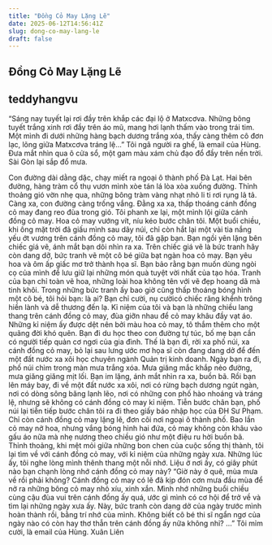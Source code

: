 ```yaml
---
title: "Đồng Cỏ May Lặng Lẽ"
date: 2025-06-12T14:56:41Z
slug: dong-co-may-lang-le
draft: false
---
```


## Đồng Cỏ May Lặng Lẽ

## teddyhangvu

“Sáng nay tuyết lại rơi đầy trên khắp các đại lộ ở Matxcơva. Những bông tuyết trắng xinh rơi đầy trên áo mũ, mang hơi lạnh thấm vào trong trái tim. Một mình đi dưới những hàng bạch dương trắng xóa, thấy càng thêm cô đơn lạc, lõng giữa Matxcơva tráng lệ…” Tôi ngã người ra ghế, là email của Hùng. Đưa mắt nhìn qua ô cửa sổ, một gam màu xám chủ đạo đổ đầy trên nền trời. Sài Gòn lại sắp đổ mưa.

Con đường dài dằng dặc, chạy miết ra ngoại ô thành phố Đà Lạt. Hai bên đường, hàng tràm cổ thụ vươn mình xòe tán lá lòa xòa xuống đường. Thỉnh thoảng gió vờn nhẹ qua, những bông tràm vàng nhạt nhỏ li ti rơi rụng lả tả. Càng xa, con đường càng trống vắng. Đằng xa xa, thấp thoáng cánh đồng cỏ may đang reo đùa trong gió. Tôi phanh xe lại, một mình lội giữa cánh đồng cỏ may. Hoa cỏ may vướng vít, níu kéo bước chân tôi.
Một buổi chiều, khi ông mặt trời đã giấu mình sau dãy núi, chỉ còn hắt lại một vài tia nắng yếu ớt vương trên cánh đồng cỏ may, tôi đã gặp bạn. Bạn ngồi yên lặng bên chiếc giá vẽ, ánh mắt bạn dõi nhìn ra xa. Trên chiếc giá vẽ là bức tranh hãy còn dang dỡ, bức tranh vẽ một cô bé giữa bạt ngàn hoa cỏ may.
Bạn yêu hoa và ôm ấp giấc mơ trở thành họa sĩ. Bạn bảo rằng bạn muốn dùng ngòi cọ của mình để lưu giữ lại những món quà tuyệt vời nhất của tạo hóa. Tranh của bạn chỉ toàn vẽ hoa, những loài hoa không tên với vẽ đẹp hoang dã mà tinh khôi. Trong những bức tranh ấy bao giờ cũng thấp thoáng bóng hình một cô bé, tôi hỏi bạn: là ai? Bạn chỉ cười, nụ cườicó chiếc răng khểnh trông hiền lành và dễ thương đến lạ.
Kỉ niệm của tôi và bạn là những chiều lang thang trên cánh đồng cỏ may, đùa giỡn nhau để cỏ may khâu đầy vạt áo. Những kỉ niệm ấy được dệt nên bởi màu hoa cỏ may, tô thắm thêm cho một quãng đời khó quên.
Bạn đi du học theo con đường tự túc, bố mẹ bạn cần có người tiếp quản cơ ngơi của gia đình. Thế là bạn đi, rời xa phố núi, xa cánh đồng cỏ may, bỏ lại sau lưng ước mơ họa sĩ còn đang dang dở để đến một đất nước xa xôi học chuyên ngành Quản trị kinh doanh.
Ngày bạn ra đi, phố núi chìm trong màn mưa trắng xóa. Mưa giăng mắc khắp nẻo đường, mưa giăng giăng mịt lối. Bạn im lặng, ánh mắt nhìn ra xa, buồn bã. Rồi bạn lên máy bay, đi về một đất nước xa xôi, nơi có rừng bạch dương ngút ngàn, nơi có dòng sông băng lạnh lẽo, nơi có những con phố hào nhoáng và tráng lệ, nhưng sẽ không có cánh đồng cỏ may kỉ niệm.
Tiễn bước chân bạn, phố núi lại tiễn tiếp bước chân tôi ra đi theo giấy báo nhập học của ĐH Sư Phạm. Chỉ còn cánh đồng cỏ may lặng lẽ, đơn côi nơi ngoại ô thành phố. Bao lần cỏ may nở hoa, nhưng vắng bóng hình hai đứa, cỏ may không còn khâu vào gấu áo nữa mà nhẹ nương theo chiều gió như một điệu ru hời buồn bã.
Thỉnh thoảng, khi mệt mỏi giữa những bon chen của cuộc sống thị thành, tôi lại tìm về với cánh đồng cỏ may, với kỉ niệm của những ngày xưa. Những lúc ấy, tôi nghe lòng mình thênh thang một nỗi nhớ. Liệu ở nơi ấy, có giây phút nào bạn chạnh lòng nhớ cánh đồng cỏ may này?
“Giờ này ở quê, mùa mưa về rồi phải không? Cánh đồng cỏ may có lẽ đã kịp đón cơn mưa đầu mùa để nở ra những bông cỏ may nhỏ xíu, xinh xắn. Mình nhớ những buổi chiều cùng cậu đùa vui trên cánh đồng ấy quá, ước gì mình có cơ hội để trở về và tìm lại những ngày xưa ấy. Này, bức tranh còn dang dở của ngày trước mình hoàn thành rồi, bằng trí nhớ của mình. Không biết cô bé thi sĩ ngẩn ngơ của ngày nào có còn hay thơ thẫn trên cánh đồng ấy nữa không nhỉ? …” Tôi mỉm cười, là email của Hùng.
Xuân Liên